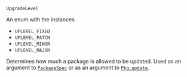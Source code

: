 ```
UpgradeLevel
```

An enum with the instances

  * `UPLEVEL_FIXED`
  * `UPLEVEL_PATCH`
  * `UPLEVEL_MINOR`
  * `UPLEVEL_MAJOR`

Determines how much a package is allowed to be updated. Used as an argument to  [`PackageSpec`](@ref) or as an argument to [`Pkg.update`](@ref).
